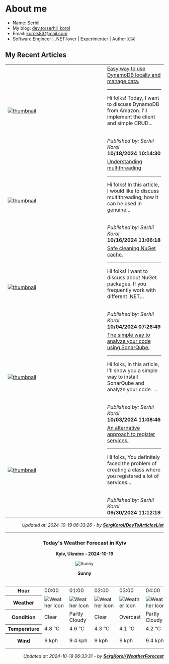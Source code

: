 <h1>About me</h1>

- Name: Serhii
- My blog: [dev.to/serhii_korol](https://dev.to/serhii_korol_ab7776c50dba)
- Email: [korols83@mail.com](mailto:korols83@mail.com)
- Software Engineer | .NET lover | Experimenter | Author 🇺🇦

<h2>My Recent Articles</h2>

<table>
        <tr>
<td width="300px"><a href="https://dev.to/serhii_korol_ab7776c50dba/easy-way-to-use-dynamodb-locally-and-manage-data-481o"><img src="https://media.dev.to/dynamic/image/width=1000,height=420,fit=cover,gravity=auto,format=auto/https%3A%2F%2Fdev-to-uploads.s3.amazonaws.com%2Fuploads%2Farticles%2Fd30cvjrlt3c7871mkymi.png" alt="thumbnail"></a></td>
<td><a href="https://dev.to/serhii_korol_ab7776c50dba/easy-way-to-use-dynamodb-locally-and-manage-data-481o">Easy way to use DynamoDB locally and manage data.</a><hr><p>Hi folks! Today, I want to discuss DynamoDB from Amazon. I'll implement the client and simple CRUD...</p><br><i>Published by: Serhii Korol</i><br><b>10/18/2024 10:14:30</b></td>
</tr>
<tr>
<td width="300px"><a href="https://dev.to/serhii_korol_ab7776c50dba/understanding-multithreading-1bid"><img src="https://media.dev.to/dynamic/image/width=1000,height=420,fit=cover,gravity=auto,format=auto/https%3A%2F%2Fdev-to-uploads.s3.amazonaws.com%2Fuploads%2Farticles%2Fuksqbb3eawzs15z59xm5.png" alt="thumbnail"></a></td>
<td><a href="https://dev.to/serhii_korol_ab7776c50dba/understanding-multithreading-1bid">Understanding multithreading</a><hr><p>Hi folks! In this article, I would like to discuss multithreading, how it can be used in genuine...</p><br><i>Published by: Serhii Korol</i><br><b>10/16/2024 11:06:18</b></td>
</tr>
<tr>
<td width="300px"><a href="https://dev.to/serhii_korol_ab7776c50dba/safe-cleaning-nuget-cache-588l"><img src="https://media.dev.to/dynamic/image/width=1000,height=420,fit=cover,gravity=auto,format=auto/https%3A%2F%2Fdev-to-uploads.s3.amazonaws.com%2Fuploads%2Farticles%2Fvl22i710kh87ncty1ajh.jpg" alt="thumbnail"></a></td>
<td><a href="https://dev.to/serhii_korol_ab7776c50dba/safe-cleaning-nuget-cache-588l">Safe cleaning NuGet cache.</a><hr><p>Hi folks! I want to discuss about NuGet packages. If you frequently work with different .NET...</p><br><i>Published by: Serhii Korol</i><br><b>10/04/2024 07:26:49</b></td>
</tr>
<tr>
<td width="300px"><a href="https://dev.to/serhii_korol_ab7776c50dba/the-simple-way-to-analyze-your-code-using-sonarqube-43mo"><img src="https://media.dev.to/dynamic/image/width=1000,height=420,fit=cover,gravity=auto,format=auto/https%3A%2F%2Fdev-to-uploads.s3.amazonaws.com%2Fuploads%2Farticles%2Fzvtphagkpavfoyiw5om7.png" alt="thumbnail"></a></td>
<td><a href="https://dev.to/serhii_korol_ab7776c50dba/the-simple-way-to-analyze-your-code-using-sonarqube-43mo">The simple way to analyze your code using SonarQube.</a><hr><p>Hi folks, In this article, I'll show you a simple way to install SonarQube and analyze your code.    ...</p><br><i>Published by: Serhii Korol</i><br><b>10/03/2024 11:08:46</b></td>
</tr>
<tr>
<td width="300px"><a href="https://dev.to/serhii_korol_ab7776c50dba/an-alternative-approach-to-register-services-9ak"><img src="https://media.dev.to/dynamic/image/width=1000,height=420,fit=cover,gravity=auto,format=auto/https%3A%2F%2Fdev-to-uploads.s3.amazonaws.com%2Fuploads%2Farticles%2Fdds5zyos8vd5mp0a97y9.png" alt="thumbnail"></a></td>
<td><a href="https://dev.to/serhii_korol_ab7776c50dba/an-alternative-approach-to-register-services-9ak">An alternative approach to register services.</a><hr><p>Hi folks, You definitely faced the problem of creating a class where you registered a lot of services...</p><br><i>Published by: Serhii Korol</i><br><b>09/30/2024 11:12:19</b></td>
</tr>

</table>

<div align="right">

<i>Updated at: 2024-10-19 06:33:26 - by <b>[SergKorol/DevToArticlesList](https://github.com/SergKorol/DevToArticlesList)</b></i>

</div>

<hr>
<div align="center">
<h3>Today's Weather Forecast in Kyiv</h3>

<b>Kyiv, Ukraine - 2024-10-19</b>

<img src="https://cdn.weatherapi.com/weather/64x64/day/113.png" alt="Sunny" />

<b>Sunny</b>
</div>

<table>
    <table>
<tr><th>Hour</th>
<td>00:00</td>
<td>01:00</td>
<td>02:00</td>
<td>03:00</td>
<td>04:00</td>
<td>05:00</td>
<td>06:00</td>
<td>07:00</td>
<td>08:00</td>
<td>09:00</td>
<td>10:00</td>
<td>11:00</td>
<td>12:00</td>
<td>13:00</td>
<td>14:00</td>
<td>15:00</td>
<td>16:00</td>
<td>17:00</td>
<td>18:00</td>
<td>19:00</td>
<td>20:00</td>
<td>21:00</td>
<td>22:00</td>
<td>23:00</td>
</tr>
<tr><th>Weather</th>
<td><img src="https://cdn.weatherapi.com/weather/64x64/night/113.png" alt="Weather Icon"></td>
<td><img src="https://cdn.weatherapi.com/weather/64x64/night/116.png" alt="Weather Icon"></td>
<td><img src="https://cdn.weatherapi.com/weather/64x64/night/113.png" alt="Weather Icon"></td>
<td><img src="https://cdn.weatherapi.com/weather/64x64/night/122.png" alt="Weather Icon"></td>
<td><img src="https://cdn.weatherapi.com/weather/64x64/night/116.png" alt="Weather Icon"></td>
<td><img src="https://cdn.weatherapi.com/weather/64x64/night/119.png" alt="Weather Icon"></td>
<td><img src="https://cdn.weatherapi.com/weather/64x64/night/113.png" alt="Weather Icon"></td>
<td><img src="https://cdn.weatherapi.com/weather/64x64/night/113.png" alt="Weather Icon"></td>
<td><img src="https://cdn.weatherapi.com/weather/64x64/day/113.png" alt="Weather Icon"></td>
<td><img src="https://cdn.weatherapi.com/weather/64x64/day/113.png" alt="Weather Icon"></td>
<td><img src="https://cdn.weatherapi.com/weather/64x64/day/113.png" alt="Weather Icon"></td>
<td><img src="https://cdn.weatherapi.com/weather/64x64/day/113.png" alt="Weather Icon"></td>
<td><img src="https://cdn.weatherapi.com/weather/64x64/day/113.png" alt="Weather Icon"></td>
<td><img src="https://cdn.weatherapi.com/weather/64x64/day/113.png" alt="Weather Icon"></td>
<td><img src="https://cdn.weatherapi.com/weather/64x64/day/113.png" alt="Weather Icon"></td>
<td><img src="https://cdn.weatherapi.com/weather/64x64/day/113.png" alt="Weather Icon"></td>
<td><img src="https://cdn.weatherapi.com/weather/64x64/day/113.png" alt="Weather Icon"></td>
<td><img src="https://cdn.weatherapi.com/weather/64x64/day/113.png" alt="Weather Icon"></td>
<td><img src="https://cdn.weatherapi.com/weather/64x64/night/113.png" alt="Weather Icon"></td>
<td><img src="https://cdn.weatherapi.com/weather/64x64/night/113.png" alt="Weather Icon"></td>
<td><img src="https://cdn.weatherapi.com/weather/64x64/night/113.png" alt="Weather Icon"></td>
<td><img src="https://cdn.weatherapi.com/weather/64x64/night/113.png" alt="Weather Icon"></td>
<td><img src="https://cdn.weatherapi.com/weather/64x64/night/113.png" alt="Weather Icon"></td>
<td><img src="https://cdn.weatherapi.com/weather/64x64/night/113.png" alt="Weather Icon"></td>
</tr>
<tr><th>Condition</th>
<td>Clear </td>
<td>Partly Cloudy </td>
<td>Clear </td>
<td>Overcast </td>
<td>Partly Cloudy </td>
<td>Cloudy </td>
<td>Clear </td>
<td>Clear </td>
<td>Sunny</td>
<td>Sunny</td>
<td>Sunny</td>
<td>Sunny</td>
<td>Sunny</td>
<td>Sunny</td>
<td>Sunny</td>
<td>Sunny</td>
<td>Sunny</td>
<td>Sunny</td>
<td>Clear </td>
<td>Clear </td>
<td>Clear </td>
<td>Clear </td>
<td>Clear </td>
<td>Clear </td>
</tr>
<tr><th>Temperature</th>
<td>4.8 °C</td>
<td>4.6 °C</td>
<td>4.3 °C</td>
<td>4.1 °C</td>
<td>4.2 °C</td>
<td>4.1 °C</td>
<td>4.1 °C</td>
<td>3.8 °C</td>
<td>4.8 °C</td>
<td>6.2 °C</td>
<td>7.4 °C</td>
<td>8.4 °C</td>
<td>9.2 °C</td>
<td>9.7 °C</td>
<td>9.9 °C</td>
<td>9.8 °C</td>
<td>9.1 °C</td>
<td>7.9 °C</td>
<td>7.2 °C</td>
<td>6.8 °C</td>
<td>6.2 °C</td>
<td>5.8 °C</td>
<td>5.3 °C</td>
<td>5 °C</td>
</tr>
<tr><th>Wind</th>
<td>9 kph</td>
<td>9.4 kph</td>
<td>9 kph</td>
<td>9 kph</td>
<td>9.4 kph</td>
<td>9.4 kph</td>
<td>10.8 kph</td>
<td>10.8 kph</td>
<td>12.2 kph</td>
<td>14 kph</td>
<td>14 kph</td>
<td>14 kph</td>
<td>13 kph</td>
<td>13.7 kph</td>
<td>14 kph</td>
<td>14.4 kph</td>
<td>14 kph</td>
<td>11.9 kph</td>
<td>11.5 kph</td>
<td>11.2 kph</td>
<td>10.4 kph</td>
<td>10.4 kph</td>
<td>10.1 kph</td>
<td>9.7 kph</td>
</tr>
</table>

</table>

<div align="right">

<i>Updated at: 2024-10-19 06:33:31 - by <b>[SergKorol/WeatherForecast](https://github.com/SergKorol/WeatherForecast)</b></i>

</div>

